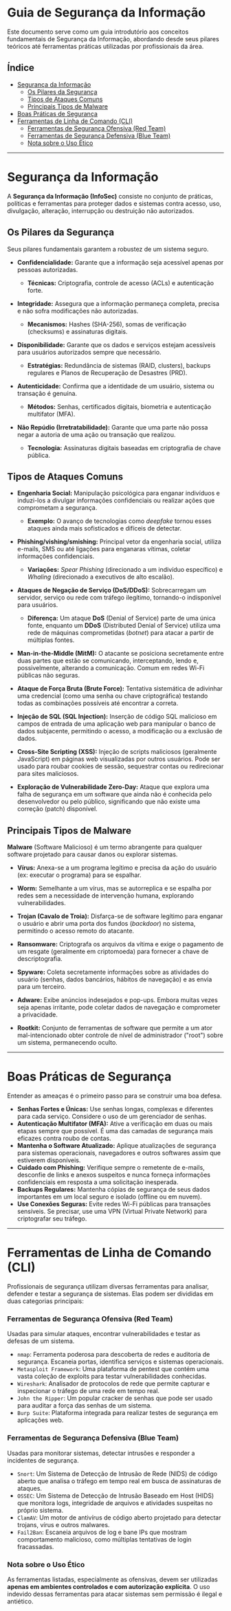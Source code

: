 # Guia de Segurança da Informação

Este documento serve como um guia introdutório aos conceitos fundamentais de Segurança da Informação, abordando desde seus pilares teóricos até ferramentas práticas utilizadas por profissionais da área.

## Índice

- [Segurança da Informação](#segurança-da-informação)
  - [Os Pilares da Segurança](#os-pilares-da-segurança)
  - [Tipos de Ataques Comuns](#tipos-de-ataques-comuns)
  - [Principais Tipos de Malware](#principais-tipos-de-malware)
- [Boas Práticas de Segurança](#boas-práticas-de-segurança)
- [Ferramentas de Linha de Comando (CLI)](#ferramentas-de-linha-de-comando-cli)
  - [Ferramentas de Segurança Ofensiva (Red Team)](#ferramentas-de-segurança-ofensiva-red-team)
  - [Ferramentas de Segurança Defensiva (Blue Team)](#ferramentas-de-segurança-defensiva-blue-team)
  - [Nota sobre o Uso Ético](#nota-sobre-o-uso-ético)

---

# Segurança da Informação 

A **Segurança da Informação (InfoSec)** consiste no conjunto de práticas, políticas e ferramentas para proteger dados e sistemas contra acesso, uso, divulgação, alteração, interrupção ou destruição não autorizados.

## Os Pilares da Segurança

Seus pilares fundamentais garantem a robustez de um sistema seguro.

* **Confidencialidade:** Garante que a informação seja acessível apenas por pessoas autorizadas.
    * **Técnicas:** Criptografia, controle de acesso (ACLs) e autenticação forte.

* **Integridade:** Assegura que a informação permaneça completa, precisa e não sofra modificações não autorizadas.
    * **Mecanismos:** Hashes (SHA-256), somas de verificação (checksums) e assinaturas digitais.

* **Disponibilidade:** Garante que os dados e serviços estejam acessíveis para usuários autorizados sempre que necessário.
    * **Estratégias:** Redundância de sistemas (RAID, clusters), backups regulares e Planos de Recuperação de Desastres (PRD).

* **Autenticidade:** Confirma que a identidade de um usuário, sistema ou transação é genuína.
    * **Métodos:** Senhas, certificados digitais, biometria e autenticação multifator (MFA).

* **Não Repúdio (Irretratabilidade):** Garante que uma parte não possa negar a autoria de uma ação ou transação que realizou.
    * **Tecnologia:** Assinaturas digitais baseadas em criptografia de chave pública.

## Tipos de Ataques Comuns

* **Engenharia Social:** Manipulação psicológica para enganar indivíduos e induzi-los a divulgar informações confidenciais ou realizar ações que comprometam a segurança.
    * **Exemplo:** O avanço de tecnologias como *deepfake* tornou esses ataques ainda mais sofisticados e difíceis de detectar.

* **Phishing/vishing/smishing:** Principal vetor da engenharia social, utiliza e-mails, SMS ou até ligações para enganaras vítimas, coletar informações confidenciais.
    * **Variações:** *Spear Phishing* (direcionado a um indivíduo específico) e *Whaling* (direcionado a executivos de alto escalão).

* **Ataques de Negação de Serviço (DoS/DDoS):** Sobrecarregam um servidor, serviço ou rede com tráfego ilegítimo, tornando-o indisponível para usuários.
    * **Diferença:** Um ataque **DoS** (Denial of Service) parte de uma única fonte, enquanto um **DDoS** (Distributed Denial of Service) utiliza uma rede de máquinas comprometidas (*botnet*) para atacar a partir de múltiplas fontes.

* **Man-in-the-Middle (MitM):** O atacante se posiciona secretamente entre duas partes que estão se comunicando, interceptando, lendo e, possivelmente, alterando a comunicação. Comum em redes Wi-Fi públicas não seguras.

* **Ataque de Força Bruta (Brute Force):** Tentativa sistemática de adivinhar uma credencial (como uma senha ou chave criptográfica) testando todas as combinações possíveis até encontrar a correta.

* **Injeção de SQL (SQL Injection):** Inserção de código SQL malicioso em campos de entrada de uma aplicação web para manipular o banco de dados subjacente, permitindo o acesso, a modificação ou a exclusão de dados.

* **Cross-Site Scripting (XSS):** Injeção de scripts maliciosos (geralmente JavaScript) em páginas web visualizadas por outros usuários. Pode ser usado para roubar cookies de sessão, sequestrar contas ou redirecionar para sites maliciosos.

* **Exploração de Vulnerabilidade Zero-Day:** Ataque que explora uma falha de segurança em um software que ainda não é conhecida pelo desenvolvedor ou pelo público, significando que não existe uma correção (patch) disponível.

## Principais Tipos de Malware

**Malware** (Software Malicioso) é um termo abrangente para qualquer software projetado para causar danos ou explorar sistemas.

* **Vírus:** Anexa-se a um programa legítimo e precisa da ação do usuário (ex: executar o programa) para se espalhar.

* **Worm:** Semelhante a um vírus, mas se autorreplica e se espalha por redes sem a necessidade de intervenção humana, explorando vulnerabilidades.

* **Trojan (Cavalo de Troia):** Disfarça-se de software legítimo para enganar o usuário e abrir uma porta dos fundos (*backdoor*) no sistema, permitindo o acesso remoto do atacante.

* **Ransomware:** Criptografa os arquivos da vítima e exige o pagamento de um resgate (geralmente em criptomoeda) para fornecer a chave de descriptografia.

* **Spyware:** Coleta secretamente informações sobre as atividades do usuário (senhas, dados bancários, hábitos de navegação) e as envia para um terceiro.

* **Adware:** Exibe anúncios indesejados e pop-ups. Embora muitas vezes seja apenas irritante, pode coletar dados de navegação e comprometer a privacidade.

* **Rootkit:** Conjunto de ferramentas de software que permite a um ator mal-intencionado obter controle de nível de administrador ("root") sobre um sistema, permanecendo oculto.

---

# Boas Práticas de Segurança

Entender as ameaças é o primeiro passo para se construir uma boa defesa.

* **Senhas Fortes e Únicas:** Use senhas longas, complexas e diferentes para cada serviço. Considere o uso de um gerenciador de senhas.
* **Autenticação Multifator (MFA):** Ative a verificação em duas ou mais etapas sempre que possível. É uma das camadas de segurança mais eficazes contra roubo de contas.
* **Mantenha o Software Atualizado:** Aplique atualizações de segurança para sistemas operacionais, navegadores e outros softwares assim que estiverem disponíveis.
* **Cuidado com Phishing:** Verifique sempre o remetente de e-mails, desconfie de links e anexos suspeitos e nunca forneça informações confidenciais em resposta a uma solicitação inesperada.
* **Backups Regulares:** Mantenha cópias de segurança de seus dados importantes em um local seguro e isolado (offline ou em nuvem).
* **Use Conexões Seguras:** Evite redes Wi-Fi públicas para transações sensíveis. Se precisar, use uma VPN (Virtual Private Network) para criptografar seu tráfego.

---

# Ferramentas de Linha de Comando (CLI)

Profissionais de segurança utilizam diversas ferramentas para analisar, defender e testar a segurança de sistemas. Elas podem ser divididas em duas categorias principais:

### Ferramentas de Segurança Ofensiva (Red Team)

Usadas para simular ataques, encontrar vulnerabilidades e testar as defesas de um sistema.

* `nmap`: Ferramenta poderosa para descoberta de redes e auditoria de segurança. Escaneia portas, identifica serviços e sistemas operacionais.
* `Metasploit Framework`: Uma plataforma de pentest que contém uma vasta coleção de exploits para testar vulnerabilidades conhecidas.
* `Wireshark`: Analisador de protocolos de rede que permite capturar e inspecionar o tráfego de uma rede em tempo real.
* `John the Ripper`: Um popular cracker de senhas que pode ser usado para auditar a força das senhas de um sistema.
* `Burp Suite`: Plataforma integrada para realizar testes de segurança em aplicações web.

### Ferramentas de Segurança Defensiva (Blue Team)

Usadas para monitorar sistemas, detectar intrusões e responder a incidentes de segurança.

* `Snort`: Um Sistema de Detecção de Intrusão de Rede (NIDS) de código aberto que analisa o tráfego em tempo real em busca de assinaturas de ataques.
* `OSSEC`: Um Sistema de Detecção de Intrusão Baseado em Host (HIDS) que monitora logs, integridade de arquivos e atividades suspeitas no próprio sistema.
* `ClamAV`: Um motor de antivírus de código aberto projetado para detectar trojans, vírus e outros malwares.
* `Fail2Ban`: Escaneia arquivos de log e bane IPs que mostram comportamento malicioso, como múltiplas tentativas de login fracassadas.

### Nota sobre o Uso Ético

As ferramentas listadas, especialmente as ofensivas, devem ser utilizadas **apenas em ambientes controlados e com autorização explícita**. O uso indevido dessas ferramentas para atacar sistemas sem permissão é ilegal e antiético.
